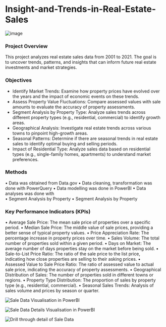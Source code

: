 # Insight-and-Trends-in-Real-Estate-Sales

![image](https://github.com/user-attachments/assets/e9caf141-6da3-4954-88ad-80fde69291aa)

### Project Overview
This project analyzes real estate sales data from 2001 to 2021. The goal is to uncover trends, patterns, and insights that can inform future real estate investments and market strategies.

### Objectives
- Identify Market Trends: Examine how property prices have evolved over the years and the impact of economic events on these trends.
-	Assess Property Value Fluctuations: Compare assessed values with sale amounts to evaluate the accuracy of property assessments.
-	Segment Analysis by Property Type: Analyze sales trends across different property types (e.g., residential, commercial) to identify growth areas.
-	Geographical Analysis: Investigate real estate trends across various towns to pinpoint high-growth areas.
-	Seasonal Patterns: Determine if there are seasonal trends in real estate sales to identify optimal buying and selling periods.
-	Impact of Residential Type: Analyze sales data based on residential types (e.g., single-family homes, apartments) to understand market preferences.

### Methods
•	Data was obtained from Data.gov
•	Data cleaning, transformation was  done with PowerQuery
•	Data modelling was done in PowerBI
•	Data analyses was done with  
•	Segment Analysis by Property
•	Segment Analysis by Property

### Key Performance Indicators (KPIs)
•	Average Sale Price: The mean sale price of properties over a specific period.
•	Median Sale Price: The middle value of sale prices, providing a better sense of typical property values.
•	Price Appreciation Rate: The percentage increase in property prices over time.
•	Sales Volume: The total number of properties sold within a given period.
•	Days on Market: The average number of days properties stay on the market before being sold.
•	Sale-to-List Price Ratio: The ratio of the sale price to the list price, indicating how close properties are selling to their asking prices.
•	Assessed Value to Sale Price Ratio: The ratio of assessed value to actual sale price, indicating the accuracy of property assessments.
•	Geographical Distribution of Sales: The number of properties sold in different towns or regions.
•	Property Type Distribution: The proportion of sales by property type (e.g., residential, commercial).
•	Seasonal Sales Trends: Analysis of sales volume and prices by season or quarter.

![Sale Data Visualisation in PowerBI](https://github.com/user-attachments/assets/8bacf0ed-1cc8-48b1-ab16-b2f002d3b222)

![Sale Data Details Visualisation in PowerBI](https://github.com/user-attachments/assets/2919c387-0eca-410f-acfc-b97f457de86c)

![Drill through detail of Sale Data](https://github.com/user-attachments/assets/89d0e804-8ecd-4024-91f9-f415e36f658e)


